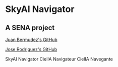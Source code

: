 # SkyAI Navigator
## A SENA project
[Juan Bermudez's GitHub](https://github.com/juanbermudezg)

[Jose Rodriguez's GitHub](https://github.com/romacorp)

SkyAI Navigator
CielIA Navigateur
CielIA Navegante
